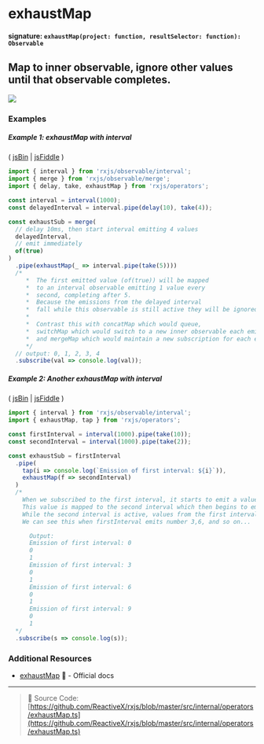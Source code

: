 # exhaustMap

#### signature: `exhaustMap(project: function, resultSelector: function): Observable`

## Map to inner observable, ignore other values until that observable completes.

<div class="ua-ad"><a href="https://ultimateangular.com/?ref=76683_kee7y7vk"><img src="https://ultimateangular.com/assets/img/banners/ua-leader.svg"></a></div>

### Examples

##### Example 1: exhaustMap with interval

( [jsBin](http://jsbin.com/woposeqobo/1/edit?js,console) |
[jsFiddle](https://jsfiddle.net/btroncone/9ovzapp9/) )

```js
import { interval } from 'rxjs/observable/interval';
import { merge } from 'rxjs/observable/merge';
import { delay, take, exhaustMap } from 'rxjs/operators';

const interval = interval(1000);
const delayedInterval = interval.pipe(delay(10), take(4));

const exhaustSub = merge(
  // delay 10ms, then start interval emitting 4 values
  delayedInterval,
  // emit immediately
  of(true)
)
  .pipe(exhaustMap(_ => interval.pipe(take(5))))
  /*
     *  The first emitted value (of(true)) will be mapped
     *  to an interval observable emitting 1 value every
     *  second, completing after 5.
     *  Because the emissions from the delayed interval
     *  fall while this observable is still active they will be ignored.
     *
     *  Contrast this with concatMap which would queue,
     *  switchMap which would switch to a new inner observable each emission,
     *  and mergeMap which would maintain a new subscription for each emitted value.
     */
  // output: 0, 1, 2, 3, 4
  .subscribe(val => console.log(val));
```

##### Example 2: Another exhaustMap with interval

( [jsBin](http://jsbin.com/fizuduzuti/1/edit?js,console) |
[jsFiddle](https://jsfiddle.net/btroncone/5ck8yg5k/3/) )

```js
import { interval } from 'rxjs/observable/interval';
import { exhaustMap, tap } from 'rxjs/operators';

const firstInterval = interval(1000).pipe(take(10));
const secondInterval = interval(1000).pipe(take(2));

const exhaustSub = firstInterval
  .pipe(
    tap(i => console.log(`Emission of first interval: ${i}`)),
    exhaustMap(f => secondInterval)
  )
  /*
    When we subscribed to the first interval, it starts to emit a values (startinng 0).
    This value is mapped to the second interval which then begins to emit (starting 0).  
    While the second interval is active, values from the first interval are ignored.
    We can see this when firstInterval emits number 3,6, and so on...

      Output:
      Emission of first interval: 0
      0
      1
      Emission of first interval: 3
      0
      1
      Emission of first interval: 6
      0
      1
      Emission of first interval: 9
      0
      1
  */
  .subscribe(s => console.log(s));
```

### Additional Resources

* [exhaustMap](http://reactivex.io/rxjs/class/es6/Observable.js~Observable.html#instance-method-exhaustMap)
  :newspaper: - Official docs

---

> :file_folder: Source Code:
> [https://github.com/ReactiveX/rxjs/blob/master/src/internal/operators/exhaustMap.ts](https://github.com/ReactiveX/rxjs/blob/master/src/internal/operators/exhaustMap.ts)
